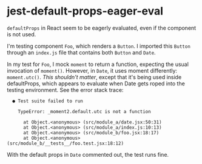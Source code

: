 # jest-default-props-eager-eval

`defaultProps` in React seem to be eagerly evaluated, even if the component is not used.

I'm testing component `Foo`, which renders a `Button`. I imported this `Button` through an `index.js` file that contains both `Button` and `Date`.

In my test for `Foo`, I mock `moment` to return a function, expecting the usual invocation of `moment()`. However, in `Date`, it uses moment differently: `moment.utc()`. *This shouldn't matter*, except that it's being used inside defaultProps, which appears to evaluate when Date gets roped into the testing environment. See the error stack trace:

```
  ● Test suite failed to run

    TypeError: _moment2.default.utc is not a function
      
      at Object.<anonymous> (src/module_a/date.jsx:50:31)
      at Object.<anonymous> (src/module_a/index.js:10:13)
      at Object.<anonymous> (src/module_b/foo.jsx:18:17)
      at Object.<anonymous> (src/module_b/__tests__/foo.test.jsx:18:12)
```

With the default props in `Date` commented out, the test runs fine.
